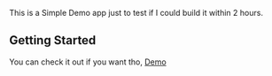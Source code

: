 This is a Simple Demo app just to test if I could build it within 2 hours.

## Getting Started

You can check it out if you want tho, [Demo](https://next-stop-2h-build-git-main-anxhirr.vercel.app/)
